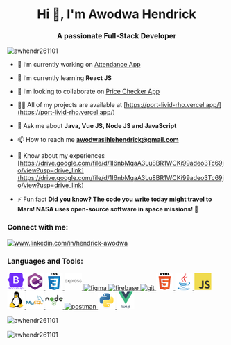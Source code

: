 <h1 align="center">Hi 👋, I'm Awodwa Hendrick</h1>
<h3 align="center">A passionate Full-Stack Developer</h3>

<p align="left"> <img src="https://komarev.com/ghpvc/?username=awhendr261101&label=Profile%20views&color=0e75b6&style=flat" alt="awhendr261101" /> </p>

- 🔭 I’m currently working on [Attendance App](lcdigitalattendance.web.app)

- 🌱 I’m currently learning **React JS**

- 👯 I’m looking to collaborate on [Price Checker App](https://github.com/ArachnidArchitect/price-check-2-.git)

- 👨‍💻 All of my projects are available at [https://port-livid-rho.vercel.app/](https://port-livid-rho.vercel.app/)

- 💬 Ask me about **Java, Vue JS, Node JS and JavaScript**

- 📫 How to reach me **awodwasihlehendrick@gmail.com**

- 📄 Know about my experiences [https://drive.google.com/file/d/1I6nbMqaA3Lu8BR1WCKi99adeo3Tc69jo/view?usp=drive_link](https://drive.google.com/file/d/1I6nbMqaA3Lu8BR1WCKi99adeo3Tc69jo/view?usp=drive_link)

- ⚡ Fun fact **Did you know? The code you write today might travel to Mars! NASA uses open-source software in space missions! 🚀**

<h3 align="left">Connect with me:</h3>
<p align="left">
<a href="https://www.linkedin.com/in/hendrick-awodwa" target="blank"><img align="center" src="https://raw.githubusercontent.com/rahuldkjain/github-profile-readme-generator/master/src/images/icons/Social/linked-in-alt.svg" alt="www.linkedin.com/in/hendrick-awodwa" height="30" width="40" /></a>
</p>

<h3 align="left">Languages and Tools:</h3>
<p align="left"> <a href="https://getbootstrap.com" target="_blank" rel="noreferrer"> <img src="https://raw.githubusercontent.com/devicons/devicon/master/icons/bootstrap/bootstrap-plain-wordmark.svg" alt="bootstrap" width="40" height="40"/> </a> <a href="https://www.w3schools.com/cs/" target="_blank" rel="noreferrer"> <img src="https://raw.githubusercontent.com/devicons/devicon/master/icons/csharp/csharp-original.svg" alt="csharp" width="40" height="40"/> </a> <a href="https://www.w3schools.com/css/" target="_blank" rel="noreferrer"> <img src="https://raw.githubusercontent.com/devicons/devicon/master/icons/css3/css3-original-wordmark.svg" alt="css3" width="40" height="40"/> </a>  <a href="https://expressjs.com" target="_blank" rel="noreferrer"> <img src="https://raw.githubusercontent.com/devicons/devicon/master/icons/express/express-original-wordmark.svg" alt="express" width="40" height="40"/> </a> <a href="https://www.figma.com/" target="_blank" rel="noreferrer"> <img src="https://www.vectorlogo.zone/logos/figma/figma-icon.svg" alt="figma" width="40" height="40"/> </a> <a href="https://firebase.google.com/" target="_blank" rel="noreferrer"> <img src="https://www.vectorlogo.zone/logos/firebase/firebase-icon.svg" alt="firebase" width="40" height="40"/> </a> <a href="https://git-scm.com/" target="_blank" rel="noreferrer"> <img src="https://www.vectorlogo.zone/logos/git-scm/git-scm-icon.svg" alt="git" width="40" height="40"/> </a> <a href="https://www.w3.org/html/" target="_blank" rel="noreferrer"> <img src="https://raw.githubusercontent.com/devicons/devicon/master/icons/html5/html5-original-wordmark.svg" alt="html5" width="40" height="40"/> </a> <a href="https://www.java.com" target="_blank" rel="noreferrer"> <img src="https://raw.githubusercontent.com/devicons/devicon/master/icons/java/java-original.svg" alt="java" width="40" height="40"/> </a> <a href="https://developer.mozilla.org/en-US/docs/Web/JavaScript" target="_blank" rel="noreferrer"> <img src="https://raw.githubusercontent.com/devicons/devicon/master/icons/javascript/javascript-original.svg" alt="javascript" width="40" height="40"/> </a> <a href="https://www.linux.org/" target="_blank" rel="noreferrer"> <img src="https://raw.githubusercontent.com/devicons/devicon/master/icons/linux/linux-original.svg" alt="linux" width="40" height="40"/> </a> <a href="https://www.mysql.com/" target="_blank" rel="noreferrer"> <img src="https://raw.githubusercontent.com/devicons/devicon/master/icons/mysql/mysql-original-wordmark.svg" alt="mysql" width="40" height="40"/> </a> <a href="https://nodejs.org" target="_blank" rel="noreferrer"> <img src="https://raw.githubusercontent.com/devicons/devicon/master/icons/nodejs/nodejs-original-wordmark.svg" alt="nodejs" width="40" height="40"/> </a> <a href="https://postman.com" target="_blank" rel="noreferrer"> <img src="https://www.vectorlogo.zone/logos/getpostman/getpostman-icon.svg" alt="postman" width="40" height="40"/> </a> <a href="https://www.python.org" target="_blank" rel="noreferrer"> <img src="https://raw.githubusercontent.com/devicons/devicon/master/icons/python/python-original.svg" alt="python" width="40" height="40"/> </a> <a href="https://vuejs.org/" target="_blank" rel="noreferrer"> <img src="https://raw.githubusercontent.com/devicons/devicon/master/icons/vuejs/vuejs-original-wordmark.svg" alt="vuejs" width="40" height="40"/> </a> </p>

<p><img align="center" src="https://github-readme-stats.vercel.app/api/top-langs?username=awhendr261101&show_icons=true&locale=en&layout=compact" alt="awhendr261101" /></p>

<p><img align="center" src="https://github-readme-streak-stats.herokuapp.com/?user=awhendr261101&theme=dark" alt="awhendr261101" /></p>
